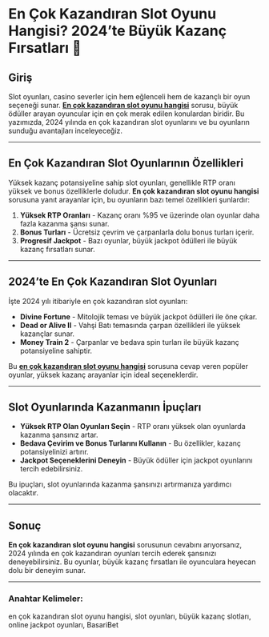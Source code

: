 # En Çok Kazandıran Slot Oyunu Hangisi? 2024’te Büyük Kazanç Fırsatları 🌟

## Giriş

Slot oyunları, casino severler için hem eğlenceli hem de kazançlı bir oyun seçeneği sunar. **[En çok kazandıran slot oyunu hangisi](https://casinotr.link/gWCRZ4)** sorusu, büyük ödüller arayan oyuncular için en çok merak edilen konulardan biridir. Bu yazımızda, 2024 yılında en çok kazandıran slot oyunlarını ve bu oyunların sunduğu avantajları inceleyeceğiz.

---

## En Çok Kazandıran Slot Oyunlarının Özellikleri

Yüksek kazanç potansiyeline sahip slot oyunları, genellikle RTP oranı yüksek ve bonus özelliklerle doludur. **En çok kazandıran slot oyunu hangisi** sorusuna yanıt arayanlar için, bu oyunların bazı temel özellikleri şunlardır:

1. **Yüksek RTP Oranları** - Kazanç oranı %95 ve üzerinde olan oyunlar daha fazla kazanma şansı sunar.
2. **Bonus Turları** - Ücretsiz çevrim ve çarpanlarla dolu bonus turları içerir.
3. **Progresif Jackpot** - Bazı oyunlar, büyük jackpot ödülleri ile büyük kazanç fırsatları sunar.

---

## 2024’te En Çok Kazandıran Slot Oyunları

İşte 2024 yılı itibariyle en çok kazandıran slot oyunları:

- **Divine Fortune** - Mitolojik teması ve büyük jackpot ödülleri ile öne çıkar.
- **Dead or Alive II** - Vahşi Batı temasında çarpan özellikleri ile yüksek kazançlar sunar.
- **Money Train 2** - Çarpanlar ve bedava spin turları ile büyük kazanç potansiyeline sahiptir.

Bu **[en çok kazandıran slot oyunu hangisi](https://casinotr.link/gWCRZ4)** sorusuna cevap veren popüler oyunlar, yüksek kazanç arayanlar için ideal seçeneklerdir.

---

## Slot Oyunlarında Kazanmanın İpuçları

- **Yüksek RTP Olan Oyunları Seçin** - RTP oranı yüksek olan oyunlarda kazanma şansınız artar.
- **Bedava Çevirim ve Bonus Turlarını Kullanın** - Bu özellikler, kazanç potansiyelinizi artırır.
- **Jackpot Seçeneklerini Deneyin** - Büyük ödüller için jackpot oyunlarını tercih edebilirsiniz.

Bu ipuçları, slot oyunlarında kazanma şansınızı artırmanıza yardımcı olacaktır.

---

## Sonuç

**En çok kazandıran slot oyunu hangisi** sorusunun cevabını arıyorsanız, 2024 yılında en çok kazandıran oyunları tercih ederek şansınızı deneyebilirsiniz. Bu oyunlar, büyük kazanç fırsatları ile oyunculara heyecan dolu bir deneyim sunar.

---

### Anahtar Kelimeler:
en çok kazandıran slot oyunu hangisi, slot oyunları, büyük kazanç slotları, online jackpot oyunları, BasariBet
